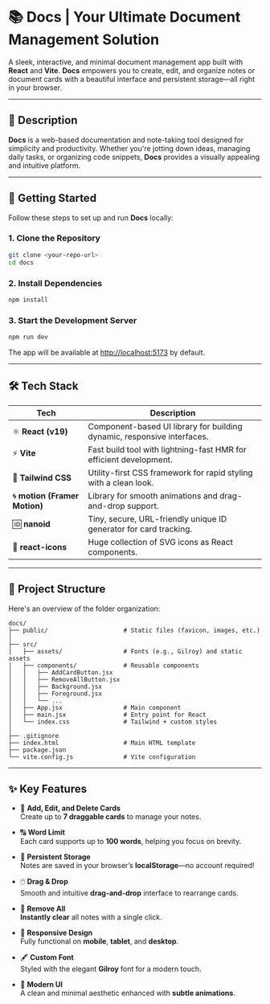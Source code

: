 # 📚 Docs | Your Ultimate Document Management Solution

A sleek, interactive, and minimal document management app built with **React** and **Vite**. **Docs** empowers you to create, edit, and organize notes or document cards with a beautiful interface and persistent storage—all right in your browser.

---

## 📝 Description

**Docs** is a web-based documentation and note-taking tool designed for simplicity and productivity. Whether you're jotting down ideas, managing daily tasks, or organizing code snippets, **Docs** provides a visually appealing and intuitive platform.

---

## 🚀 Getting Started

Follow these steps to set up and run **Docs** locally:

### 1. **Clone the Repository**

```bash
git clone <your-repo-url>
cd docs
```

### 2. **Install Dependencies**

```bash
npm install
```

### 3. **Start the Development Server**

```bash
npm run dev
```

The app will be available at [http://localhost:5173](http://localhost:5173) by default.

---

## 🛠️ Tech Stack

| Tech        | Description |
|-------------|-------------|
| ⚛️ **React (v19)**       | Component-based UI library for building dynamic, responsive interfaces. |
| ⚡ **Vite**              | Fast build tool with lightning-fast HMR for efficient development. |
| 🎨 **Tailwind CSS**      | Utility-first CSS framework for rapid styling with a clean look. |
| 🌀 **motion (Framer Motion)** | Library for smooth animations and drag-and-drop support. |
| 🆔 **nanoid**            | Tiny, secure, URL-friendly unique ID generator for card tracking. |
| 🌟 **react-icons**       | Huge collection of SVG icons as React components. |

---

## 📁 Project Structure

Here's an overview of the folder organization:

```
docs/
├── public/                     # Static files (favicon, images, etc.)
│
├── src/
│   ├── assets/                 # Fonts (e.g., Gilroy) and static assets
│   ├── components/             # Reusable components
│   │   ├── AddCardButton.jsx
│   │   ├── RemoveAllButton.jsx
│   │   ├── Background.jsx
│   │   ├── Foreground.jsx
│   │   └── ...
│   ├── App.jsx                 # Main component
│   ├── main.jsx                # Entry point for React
│   └── index.css               # Tailwind + custom styles
│
├── .gitignore
├── index.html                  # Main HTML template
├── package.json
└── vite.config.js              # Vite configuration
```

---

## ✨ Key Features

- 📝 **Add, Edit, and Delete Cards**  
    Create up to **7 draggable cards** to manage your notes.

- 🔠 **Word Limit**  
    Each card supports up to **100 words**, helping you focus on brevity.

- 💾 **Persistent Storage**  
    Notes are saved in your browser’s **localStorage**—no account required!

- 🖱️ **Drag & Drop**  
    Smooth and intuitive **drag-and-drop** interface to rearrange cards.

- 🧹 **Remove All**  
    **Instantly clear** all notes with a single click.

- 📱 **Responsive Design**  
    Fully functional on **mobile**, **tablet**, and **desktop**.

- 🖋️ **Custom Font**  
    Styled with the elegant **Gilroy** font for a modern touch.

- 🌙 **Modern UI**  
    A clean and minimal aesthetic enhanced with **subtle animations**.

